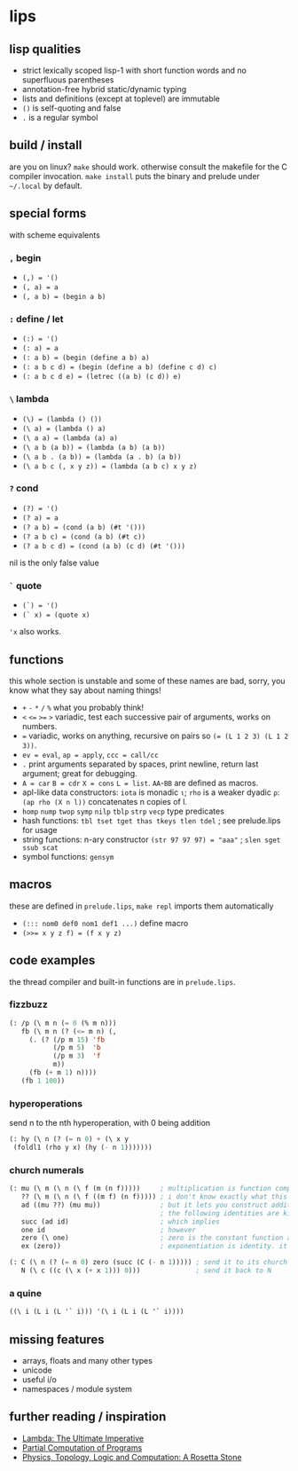 # lips

## lisp qualities
- strict lexically scoped lisp-1 with short function words
  and no superfluous parentheses
- annotation-free hybrid static/dynamic typing
- lists and definitions (except at toplevel) are immutable
- `()` is self-quoting and false
- `.` is a regular symbol

## build / install
are you on linux? `make` should work. otherwise consult the
makefile for the C compiler invocation. `make install` puts
the binary and prelude under `~/.local` by default.

## special forms
with scheme equivalents
### `,` begin
- `(,) = '()`
- `(, a) = a`
- `(, a b) = (begin a b)`

### `:` define / let
- `(:) = '()`
- `(: a) = a`
- `(: a b) = (begin (define a b) a)`
- `(: a b c d) = (begin (define a b) (define c d) c)`
- `(: a b c d e) = (letrec ((a b) (c d)) e)`

### `\` lambda
- `(\) = (lambda () ())`
- `(\ a) = (lambda () a)`
- `(\ a a) = (lambda (a) a)`
- `(\ a b (a b)) = (lambda (a b) (a b))`
- `(\ a b . (a b)) = (lambda (a . b) (a b))`
- `(\ a b c (, x y z)) = (lambda (a b c) x y z)`

### `?` cond
- `(?) = '()`
- `(? a) = a`
- `(? a b) = (cond (a b) (#t '()))`
- `(? a b c) = (cond (a b) (#t c))`
- `(? a b c d) = (cond (a b) (c d) (#t '()))`

nil is the only false value

### <code>\`</code> quote
- <code>(\`) = '()</code>
- <code>(\` x) = (quote x)</code>

`'x` also works.

## functions
this whole section is unstable and  some of these names are
bad, sorry, you know what they say about naming things!
- `+` `-` `*` `/` `%` what you probably think!
- `<` `<=` `>=` `>` variadic, test each successive pair of
  arguments, works on numbers.
- `=` variadic, works on anything, recursive on pairs so
  `(= (L 1 2 3) (L 1 2 3))`.
- `ev = eval`, `ap = apply`, `ccc = call/cc`
- `.` print arguments separated by spaces, print newline, return
  last argument; great for debugging.
- `A = car` `B = cdr` `X = cons` `L = list`. `AA`-`BB` are
  defined as macros.
- apl-like data constructors: `iota` is monadic `ι`; `rho` is
  a weaker dyadic `ρ`: `(ap rho (X n l))` concatenates n copies
  of l.
- `homp` `nump` `twop` `symp` `nilp` `tblp` `strp` `vecp` type predicates
- hash functions: `tbl tset tget thas tkeys tlen tdel` ; see prelude.lips for usage
- string functions: n-ary constructor `(str 97 97 97) = "aaa"` ; `slen sget ssub scat`
- symbol functions: `gensym`

## macros
these are defined in `prelude.lips`, `make repl` imports them automatically
- `(::: nom0 def0 nom1 def1 ...)` define macro
- `(>>= x y z f) = (f x y z)`

## code examples
the thread compiler and built-in functions are in `prelude.lips`.

### fizzbuzz
```lisp
(: /p (\ m n (= 0 (% m n)))
   fb (\ m n (? (<= m n) (,
     (. (? (/p m 15) 'fb
           (/p m 5)  'b
           (/p m 3)  'f
           m))
     (fb (+ m 1) n))))
   (fb 1 100))
```
### hyperoperations
send n to the nth hyperoperation, with 0 being addition
```lisp
(: hy (\ n (? (= n 0) + (\ x y
 (foldl1 (rho y x) (hy (- n 1)))))))
```
### church numerals
```lisp
(: mu (\ m (\ n (\ f (m (n f)))))     ; multiplication is function composition
   ?? (\ m (\ n (\ f ((m f) (n f))))) ; i don't know exactly what this is
   ad ((mu ??) (mu mu))               ; but it lets you construct addition from multiplication
                                      ; the following identities are kind of weird
   succ (ad id)                       ; which implies
   one id                             ; however
   zero (\ one)                       ; zero is the constant function at one
   ex (zero))                         ; exponentiation is identity. it's backwards. try it

(: C (\ n (? (= n 0) zero (succ (C (- n 1))))) ; send it to its church numeral
   N (\ c ((c (\ x (+ x 1))) 0)))              ; send it back to N
```

### a quine
```lisp
((\ i (L i (L '` i))) '(\ i (L i (L '` i))))
```

## missing features
- arrays, floats and many other types
- unicode
- useful i/o
- namespaces / module system

## further reading / inspiration
- [Lambda: The Ultimate Imperative](https://dspace.mit.edu/handle/1721.1/5790)
- [Partial Computation of Programs](https://repository.kulib.kyoto-u.ac.jp/dspace/handle/2433/103401)
- [Physics, Topology, Logic and Computation: A Rosetta Stone](https://math.ucr.edu/home/baez/rosetta.pdf)
